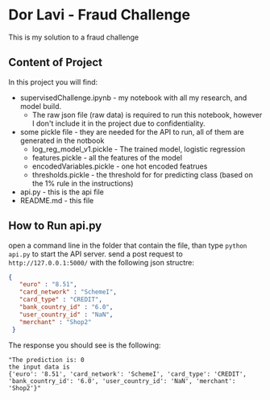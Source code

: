# Dor Lavi - Fraud Challenge 

This is my solution to a fraud challenge

## Content of Project

In this project you will find:
* supervisedChallenge.ipynb - my notebook with all my research, and model build.
    * The raw json file (raw data) is required to run this notebook, however I don't include it in the project due to confidentiality.
* some pickle file - they are needed for the API to run, all of them are generated in the notbook
    * log_reg_model_v1.pickle - The trained model, logistic regression
    * features.pickle - all the features of the model
    * encodedVariables.pickle - one hot encoded featrues
    * thresholds.pickle - the threshold for for predicting class (based on the 1% rule in the instructions)
* api.py - this is the api file  
* README.md - this file

## How to Run api.py

open a command line in the folder that contain the file, than type `python api.py` to start the API server. send a post request to `http://127.0.0.1:5000/` with the following json structre:
```json
{
   "euro" : "8.51",
   "card_network" : "SchemeI",
   "card_type" : "CREDIT",
   "bank_country_id" : "6.0",
   "user_country_id" : "NaN",
   "merchant" : "Shop2"
 }
```

The response you should see is the following:
```
"The prediction is: 0
the input data is 
{'euro': '8.51', 'card_network': 'SchemeI', 'card_type': 'CREDIT', 'bank_country_id': '6.0', 'user_country_id': 'NaN', 'merchant': 'Shop2'}"
```
